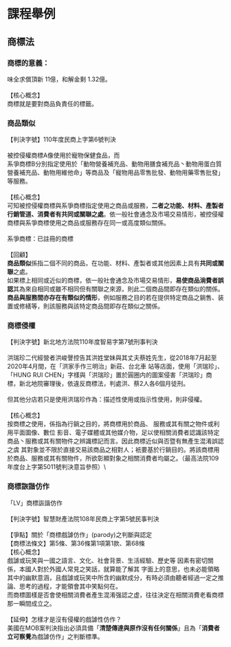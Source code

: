 # 課程舉例

## **商標法**

### **商標的意義：**

味全求償頂新 11億，和解金剩 1.32億。\
\
【核心概念】\
商標就是要對商品負責任的標籤。

### 商品類似

【判決字號】110年度民商上字第6號判決\
\
被控侵權商標A像使用於寵物保健食品，而\
系爭商標B分別指定使用於「動物營養補充品、動物用膳食補充品丶動物用蛋白質營養補充品、動物用維他命」等商品及「寵物用品零售批發、動物用藥零售批發」等服務。\
\
【核心概念】\
可知被控侵權商標與系爭商標指定使用之商品或服務，**二者之功能、材料、產製者行銷管道、消費者有共同或關聯之處**。依一般社會通念及市場交易情形，被控侵權商標與系爭商標使用之商品或服務存在同一或高度類似關係。\
\
系爭商標：已註冊的商標\
\
【回顧】\
**商品類似**係指二個不同的商品，在功能、材料、產製者或其他因素上具有**共同或關聯**之處。\
如果標上相同或近似的商標，依一般社會通念及市場交易情形，**易使商品淌費者誤認**其為來自相同或雖不相同但有關聯之來源，則此二個商品間即存在類似的關係。\
**商品與服務間亦存在有類似的情形**，例如服務之目的若在提供特定商品之鋿售、装置或修繕等，則該服務與該特定商品間即存在類似之關係。

### 商標侵權

【判決字號】新北地方法院110年度智易字第7號刑事判決\
\
洪瑞珍二代經營者洪峻謦控告其洪姓堂妹與其丈夫蔡姓先生，從2018年7月起至2020年4月間，在「洪家手作三明治」新莊、台北車 站等店面，使用「洪瑞珍」、「HUNG RUI CHEN」字樣與「洪瑞珍」置於圓圈内的圖案侵害「洪瑞珍」商標，新北地院審理後，依違反商標法，判處洪、蔡2人各6個月徒刑。\
\
但其他分店若只是使用洪瑞珍作為：描述性使用或指示性使用，則非侵權。\
\
【核心概念】\
按商標之使用，係指為行鋿之目的，將商標用於商品、 服務或其有關之物件或利用平面圖像、數位 影音、電子媒體或其他媒介物，足以使相關消費者認識該特定商品丶服務或其有關物件之辨識標記而言。因此商標近似與否暨有無產生混淆誤認之虞 其對象並不限於直接交易該商品之相對人；衹要基於行鋿目的。將該商標用於商品、服務或其有關物件，所欲彰顯對象之相關消費者均屬之。（最高法院109年度台上字第5011號判決意旨參照）\


### 商標詼諧仿作

「LV」商標詼諧仿作\
\
【判決字號】智慧財產法院108年民商上字第5號民事判決 \
\
【爭點】關於「商標戲謔仿作」(parody)之判斷與認定\
【商標法條文】第5條、第36條第1項第1款、第68條\
【核心概念】\
戲謔或玩笑與一國之語言、文化、社會背景、生活經驗、歷史等 因素有密切關係，本國人對於外國人常見之笑話，就算能了解其 字面上的意思，也未必能領略其中的幽默意涵，且戲謔或玩笑中所含的幽默成分，有時必須由聽者經過一定之推論、思考的過程，才能領會其中笑點何在。\
而商標圖樣是否會使相關消費者產生混淆强認之虚，往往決定在相關消費老看商標那一瞬間成立之。\
\
【延伸】怎樣才是沒有侵權的戲謔性仿作？\
美國在MOB案判決指出必須具備「**清楚傳達與原作沒有任何關係**」且為「**消費者立可察覺**為戲謔仿作」之判斷標準。
